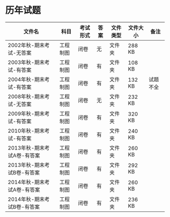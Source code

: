 # 历年试题

文件名|科目|考试形式|答案|文件类型|文件大小|备注
---|---|---|---|---|---|---
2002年秋-期末考试-无答案|工程制图|闭卷|无|文件夹|288 KB|
2003年秋-期末考试-有答案|工程制图|闭卷|有|文件夹|108 KB|
2004年秋-期末考试-有答案|工程制图|闭卷|有|文件夹|132 KB|试题不全
2008年秋-期末考试-无答案|工程制图|闭卷|无|文件夹|232 KB|
2009年秋-期末考试-有答案|工程制图|闭卷|有|文件夹|320 KB|
2010年秋-期末考试-有答案|工程制图|闭卷|有|文件夹|240 KB|
2013年秋-期末考试A卷-有答案|工程制图|闭卷|有|文件夹|260 KB|
2013年秋-期末考试B卷-有答案|工程制图|闭卷|有|文件夹|292 KB|
2014年秋-期末考试A卷-有答案|工程制图|闭卷|有|文件夹|260 KB|
2014年秋-期末考试B卷-有答案|工程制图|闭卷|有|文件夹|236 KB|